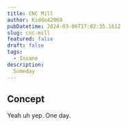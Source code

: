 ```yaml
---
title: CNC Mill 
author: Kiddo42069
pubDatetime: 2024-03-06T17:02:35.161Z
slug: cnc-mill
featured: false
draft: false
tags:
  - Insane
description:
  Someday
---
```


## Concept

Yeah uh yep. One day.

